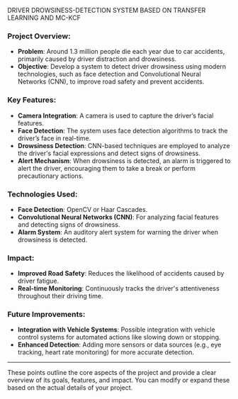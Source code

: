 DRIVER DROWSINESS-DETECTION SYSTEM BASED ON TRANSFER LEARNING 
AND MC-KCF 
### Project Overview:
- **Problem**: Around 1.3 million people die each year due to car accidents, primarily caused by driver distraction and drowsiness.
- **Objective**: Develop a system to detect driver drowsiness using modern technologies, such as face detection and Convolutional Neural Networks (CNN), to improve road safety and prevent accidents.

### Key Features:
- **Camera Integration**: A camera is used to capture the driver’s facial features.
- **Face Detection**: The system uses face detection algorithms to track the driver’s face in real-time.
- **Drowsiness Detection**: CNN-based techniques are employed to analyze the driver's facial expressions and detect signs of drowsiness.
- **Alert Mechanism**: When drowsiness is detected, an alarm is triggered to alert the driver, encouraging them to take a break or perform precautionary actions.
  
### Technologies Used:
- **Face Detection**: OpenCV or Haar Cascades.
- **Convolutional Neural Networks (CNN)**: For analyzing facial features and detecting signs of drowsiness.
- **Alarm System**: An auditory alert system for warning the driver when drowsiness is detected.

### Impact:
- **Improved Road Safety**: Reduces the likelihood of accidents caused by driver fatigue.
- **Real-time Monitoring**: Continuously tracks the driver's attentiveness throughout their driving time.
  
### Future Improvements:
- **Integration with Vehicle Systems**: Possible integration with vehicle control systems for automated actions like slowing down or stopping.
- **Enhanced Detection**: Adding more sensors or data sources (e.g., eye tracking, heart rate monitoring) for more accurate detection.

---

These points outline the core aspects of the project and provide a clear overview of its goals, features, and impact. You can modify or expand these based on the actual details of your project.
